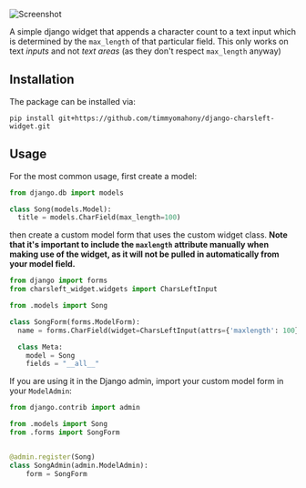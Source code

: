 ![Screenshot](https://github.com/timmyomahony/django-charsleft-widget/blob/master/charsleft-screen-small.jpg?raw=true)

A simple django widget that appends a character count to a text input which is determined by the `max_length` of that particular field. This only works on text *inputs* and not *text areas* (as they don't respect `max_length` anyway)

## Installation

The package can be installed via:
      
    pip install git+https://github.com/timmyomahony/django-charsleft-widget.git
  

## Usage

For the most common usage, first create a model:

```python
from django.db import models

class Song(models.Model):
  title = models.CharField(max_length=100)
```

then create a custom model form that uses the custom widget class. **Note that it's important
to include the `maxlength` attribute manually when making use of the widget, as it will not
be pulled in automatically from your model field.**

```python
from django import forms
from charsleft_widget.widgets import CharsLeftInput

from .models import Song

class SongForm(forms.ModelForm):
  name = forms.CharField(widget=CharsLeftInput(attrs={'maxlength': 100}))

  class Meta:
    model = Song
    fields = "__all__"
```

If you are using it in the Django admin, import your custom model form in your `ModelAdmin`:


```python
from django.contrib import admin

from .models import Song
from .forms import SongForm


@admin.register(Song)
class SongAdmin(admin.ModelAdmin):
    form = SongForm
```